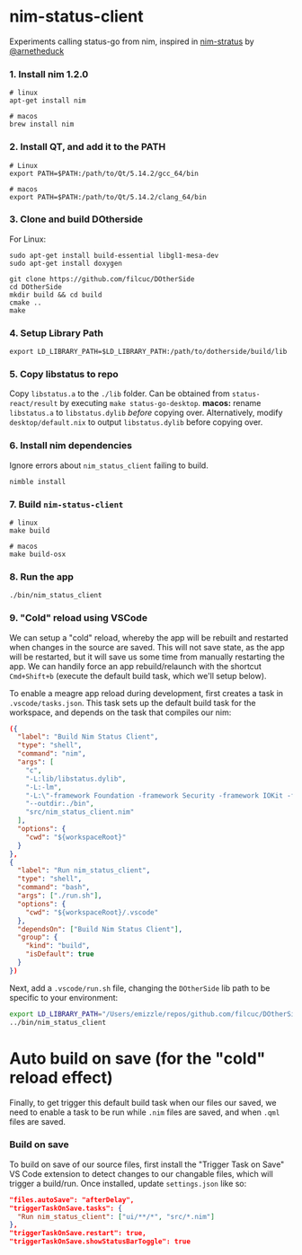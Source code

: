 # nim-status-client

Experiments calling status-go from nim, inspired in [nim-stratus](https://github.com/status-im/nim-stratus) by [@arnetheduck](https://github.com/arnetheduck)

### 1. Install nim 1.2.0

```
# linux
apt-get install nim

# macos
brew install nim
```

### 2. Install QT, and add it to the PATH

```
# Linux
export PATH=$PATH:/path/to/Qt/5.14.2/gcc_64/bin

# macos
export PATH=$PATH:/path/to/Qt/5.14.2/clang_64/bin
```

### 3. Clone and build DOtherside

For Linux:

```
sudo apt-get install build-essential libgl1-mesa-dev
sudo apt-get install doxygen
```

```
git clone https://github.com/filcuc/DOtherSide
cd DOtherSide
mkdir build && cd build
cmake ..
make
```

### 4. Setup Library Path

```
export LD_LIBRARY_PATH=$LD_LIBRARY_PATH:/path/to/dotherside/build/lib
```

### 5. Copy libstatus to repo

Copy `libstatus.a` to the `./lib` folder. Can be obtained from `status-react/result` by executing `make status-go-desktop`.
**macos:** rename `libstatus.a` to `libstatus.dylib` _before_ copying over. Alternatively, modify `desktop/default.nix` to output `libstatus.dylib` before copying over.

### 6. Install nim dependencies

Ignore errors about `nim_status_client` failing to build.

```
nimble install
```

### 7. Build `nim-status-client`

```
# linux
make build

# macos
make build-osx
```

### 8. Run the app

```
./bin/nim_status_client
```

### 9. "Cold" reload using VSCode

We can setup a "cold" reload, whereby the app will be rebuilt and restarted when changes in the source are saved. This will not save state, as the app will be restarted, but it will save us some time from manually restarting the app. We can handily force an app rebuild/relaunch with the shortcut `Cmd+Shift+b` (execute the default build task, which we'll setup below).

To enable a meagre app reload during development, first creates a task in `.vscode/tasks.json`. This task sets up the default build task for the workspace, and depends on the task that compiles our nim:

```json
({
  "label": "Build Nim Status Client",
  "type": "shell",
  "command": "nim",
  "args": [
    "c",
    "-L:lib/libstatus.dylib",
    "-L:-lm",
    "-L:\"-framework Foundation -framework Security -framework IOKit -framework CoreServices\"",
    "--outdir:./bin",
    "src/nim_status_client.nim"
  ],
  "options": {
    "cwd": "${workspaceRoot}"
  }
},
{
  "label": "Run nim_status_client",
  "type": "shell",
  "command": "bash",
  "args": ["./run.sh"],
  "options": {
    "cwd": "${workspaceRoot}/.vscode"
  },
  "dependsOn": ["Build Nim Status Client"],
  "group": {
    "kind": "build",
    "isDefault": true
  }
})
```

Next, add a `.vscode/run.sh` file, changing the `DOtherSide` lib path to be specific to your environment:

```bash
export LD_LIBRARY_PATH="/Users/emizzle/repos/github.com/filcuc/DOtherSide/build/lib"
../bin/nim_status_client
```

# Auto build on save (for the "cold" reload effect)

Finally, to get trigger this default build task when our files our saved, we need to enable a task to be run while `.nim` files are saved, and when `.qml` files are saved.

### Build on save

To build on save of our source files, first install the "Trigger Task on Save" VS Code extension to detect changes to our changable files, which will trigger a build/run. Once installed, update `settings.json` like so:

```json
"files.autoSave": "afterDelay",
"triggerTaskOnSave.tasks": {
  "Run nim_status_client": ["ui/**/*", "src/*.nim"]
},
"triggerTaskOnSave.restart": true,
"triggerTaskOnSave.showStatusBarToggle": true

```

